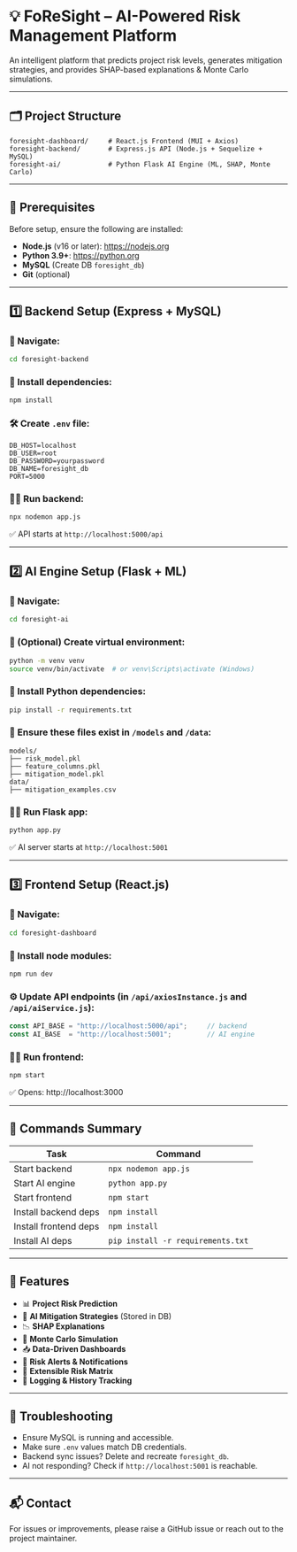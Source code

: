 # 💡 FoReSight – AI-Powered Risk Management Platform

An intelligent platform that predicts project risk levels, generates mitigation strategies, and provides SHAP-based explanations & Monte Carlo simulations.

---

## 🗂️ Project Structure

```
foresight-dashboard/     # React.js Frontend (MUI + Axios)
foresight-backend/       # Express.js API (Node.js + Sequelize + MySQL)
foresight-ai/            # Python Flask AI Engine (ML, SHAP, Monte Carlo)
```

---

## 🔧 Prerequisites

Before setup, ensure the following are installed:

- **Node.js** (v16 or later): https://nodejs.org
- **Python 3.9+**: https://python.org
- **MySQL** (Create DB `foresight_db`)
- **Git** (optional)

---

## 1️⃣ Backend Setup (Express + MySQL)

### 📍 Navigate:
```bash
cd foresight-backend
```

### 🔌 Install dependencies:
```bash
npm install
```

### 🛠️ Create `.env` file:
```env
DB_HOST=localhost
DB_USER=root
DB_PASSWORD=yourpassword
DB_NAME=foresight_db
PORT=5000
```

### 🏃‍♂️ Run backend:
```bash
npx nodemon app.js
```

✅ API starts at `http://localhost:5000/api`

---

## 2️⃣ AI Engine Setup (Flask + ML)

### 📍 Navigate:
```bash
cd foresight-ai
```

### 🔁 (Optional) Create virtual environment:
```bash
python -m venv venv
source venv/bin/activate  # or venv\Scripts\activate (Windows)
```

### 🔌 Install Python dependencies:
```bash
pip install -r requirements.txt
```

### 📁 Ensure these files exist in `/models` and `/data`:
```
models/
├── risk_model.pkl
├── feature_columns.pkl
├── mitigation_model.pkl
data/
├── mitigation_examples.csv
```

### 🏃‍♂️ Run Flask app:
```bash
python app.py
```

✅ AI server starts at `http://localhost:5001`

---

## 3️⃣ Frontend Setup (React.js)

### 📍 Navigate:
```bash
cd foresight-dashboard
```

### 🔌 Install node modules:
```bash
npm run dev
```

### ⚙️ Update API endpoints (in `/api/axiosInstance.js` and `/api/aiService.js`):
```js
const API_BASE = "http://localhost:5000/api";     // backend
const AI_BASE  = "http://localhost:5001";         // AI engine
```

### 🏃‍♂️ Run frontend:
```bash
npm start
```

✅ Opens: http://localhost:3000

---

## 🔄 Commands Summary

| Task                  | Command                            |
|-----------------------|-------------------------------------|
| Start backend         | `npx nodemon app.js`               |
| Start AI engine       | `python app.py`                    |
| Start frontend        | `npm start`                        |
| Install backend deps  | `npm install`                      |
| Install frontend deps | `npm install`                      |
| Install AI deps       | `pip install -r requirements.txt`  |

---

## 🚀 Features

- 📊 **Project Risk Prediction**
- 🧠 **AI Mitigation Strategies** (Stored in DB)
- 📉 **SHAP Explanations**
- 🔁 **Monte Carlo Simulation**
- 📥 **Data-Driven Dashboards**
- 🔔 **Risk Alerts & Notifications**
- 🧩 **Extensible Risk Matrix**
- 🧾 **Logging & History Tracking**

---

## 🐞 Troubleshooting

- Ensure MySQL is running and accessible.
- Make sure `.env` values match DB credentials.
- Backend sync issues? Delete and recreate `foresight_db`.
- AI not responding? Check if `http://localhost:5001` is reachable.

---

## 📬 Contact

For issues or improvements, please raise a GitHub issue or reach out to the project maintainer.